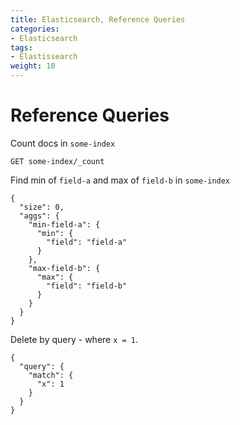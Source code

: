 ```yaml
---
title: Elasticsearch, Reference Queries
categories:
- Elasticsearch
tags:
- Elastissearch
weight: 10
---
```


# Reference Queries

Count docs in ```some-index```

```GET some-index/_count```

Find min of ```field-a``` and max of ```field-b``` in ```some-index```

```POST some-index/_search
{
  "size": 0,
  "aggs": {
    "min-field-a": {
      "min": {
        "field": "field-a"
      }
    },
    "max-field-b": {
      "max": {
        "field": "field-b"
      }
    }
  }
}
```

Delete by query - where ```x = 1```.

```POST some-index/_delete_by_query
{
  "query": {
    "match": {
      "x": 1
    }
  }
}


